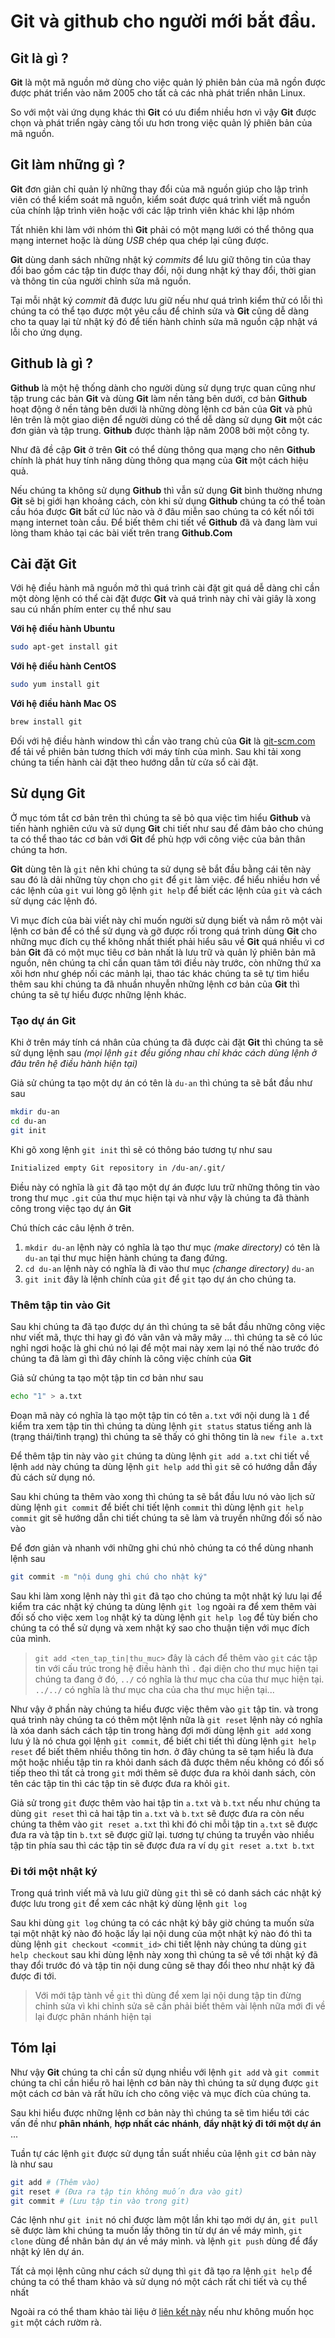 # Git và github cho người mới bắt đầu.

## Git là gì ?

**Git** là một mã nguồn mở dùng cho việc quản lý phiên bản của mã ngồn được
được phát triển vào năm 2005 cho tất cả các nhà phát triển nhân Linux.

So với một vài ứng dụng khác thì **Git** có ưu điểm nhiều hơn vì vậy **Git**
được chọn và phát triển ngày càng tối ưu hơn trong việc quản lý phiên bản
của mã nguồn.

## Git làm những gì ?

**Git** đơn giản chỉ quản lý những thay đổi của mã nguồn giúp cho lập trình
viên có thể kiểm soát mã nguồn, kiểm soát được quá trình viết mã nguồn của 
chính lập trình viên hoặc với các lập trình viên khác khi lập nhóm

Tất nhiên khi làm với nhóm thì **Git** phải có một mạng lưới có thể thông
qua mạng internet hoặc là dùng _USB_ chép qua chép lại cũng được.

**Git** dùng danh sách những nhật ký _commits_ để lưu giữ thông tin của thay
đổi bao gồm các tập tin được thay đổi, nội dung nhật ký thay đổi, thời gian
và thông tin của người chỉnh sửa mã nguồn.

Tại mỗi nhật ký _commit_ đã được lưu giữ nếu như quá trình kiểm thử có lỗi
thì chúng ta có thể tạo được một yêu cầu để chỉnh sửa và **Git** cũng dễ dàng
cho ta quay lại từ nhật ký đó để tiến hành chỉnh sửa mã nguồn cập nhật vá
lỗi cho ứng dụng.

## Github là gì ?

**Github** là một hệ thống dành cho người dùng sử dụng trực quan cũng như
tập trung các bản **Git** và dùng **Git** làm nền tảng bên dưới, cơ bản
**Github** hoạt động ở nền tảng bên dưới là những dòng lệnh cơ bản của **Git**
và phủ lên trên là một giao diện để người dùng có thể dễ dàng sử dụng **Git**
một các đơn giản và tập trung. **Github** được thành lập năm 2008 bởi một
công ty.

Như đã đề cập **Git** ở trên **Git** có thể dùng thông qua mạng cho nên 
**Github** chính là phát huy tính năng dùng thông qua mạng của **Git** một
cách hiệu quả.

Nếu chúng ta không sử dụng **Github** thì vẫn sử dụng **Git** bình thường
nhưng **Git** sẽ bị giới hạn khoảng cách, còn khi sử dụng **Github** chúng
ta có thể toàn cầu hóa được **Git** bất cứ lúc nào và ở đâu miễn sao chúng
ta có kết nối tới mạng internet toàn cầu. Để biết thêm chi tiết về **Github**
đã và đang làm vui lòng tham khảo tại các bài viết trên trang **Github.Com**

## Cài đặt Git

Với hệ điều hành mã nguồn mở thì quá trình cài đặt git quá dễ dàng chỉ cần
một dòng lệnh có thể cài đặt được **Git** và quá trình này chỉ vài giây là
xong sau cú nhấn phím enter cụ thể như sau

**Với hệ điều hành Ubuntu**

```bash
sudo apt-get install git
```

**Với hệ điều hành CentOS**

```bash
sudo yum install git
```

**Với hệ điều hành Mac OS**

```bash
brew install git
```

Đối với hệ điều hành window thì cần vào trang chủ của **Git** là [git-scm.com](https://git-scm.com/download/win)
để tải về phiên bản tương thích với máy tính của mình. Sau khi tải xong
chúng ta tiến hành cài đặt theo hướng dẫn từ cửa sổ cài đặt.

## Sử dụng Git

Ở mục tóm tắt cơ bản trên thì chúng ta sẽ bỏ qua việc tìm hiểu **Github**
và tiến hành nghiên cứu và sử dụng **Git** chi tiết như sau để đảm bảo
cho chúng ta có thể thao tác cơ bản với **Git** để phù hợp với công việc
của bản thân chúng ta hơn.

**Git** dùng tên là `git` nên khi chúng ta sử dụng sẽ bắt đầu bằng cái tên
này sau đó là dải những tùy chọn cho `git` để `git` làm việc. để hiểu nhiều
hơn về các lệnh của `git` vui lòng gõ lệnh `git help` để biết các lệnh của
`git` và cách sử dụng các lệnh đó.

Vì mục đích của bài viết này chỉ muốn người sử dụng biết và nắm rõ một
vài lệnh cơ bản để có thể sử dụng và gỡ được rối trong quá trình dùng **Git**
cho những mục đích cụ thể không nhất thiết phải hiểu sâu về **Git** quá nhiều
vì cơ bản **Git** đã có một mục tiêu cơ bản nhất là lưu trữ và quản lý phiên
bản mã nguồn, nên chúng ta chỉ cần quan tâm tới điều này trước, còn những
thứ xa xôi hơn như ghép nối các mảnh lại, thao tác khác chúng ta sẽ tự tìm
hiểu thêm sau khi chúng ta đã nhuần nhuyễn những lệnh cơ bản của **Git**
thì chúng ta sẽ tự hiểu được những lệnh khác.

### Tạo dự án Git

Khi ở trên máy tính cá nhân của chúng ta đã được cài đặt **Git** thì chúng
ta sẽ sử dụng lệnh sau _(mọi lệnh `git` đều giống nhau chỉ khác cách dùng lệnh
ở đâu trên hệ điều hành hiện tại)_

Giả sử chúng ta tạo một dự án có tên là `du-an` thì chúng ta sẽ bắt đầu như sau

```bash
mkdir du-an
cd du-an
git init
```

Khi gõ xong lệnh `git init` thì sẽ có thông báo tương tự như sau

```bash
Initialized empty Git repository in /du-an/.git/
```

Điều này có nghĩa là `git` đã tạo một dự án được lưu trữ những thông tin
vào trong thư mục `.git` của thư mục hiện tại và như vậy là chúng ta đã 
thành công trong việc tạo dự án **Git**

Chú thích các câu lệnh ở trên.

1. `mkdir du-an` lệnh này có nghĩa là tạo thư mục _(make directory)_ có tên là 
`du-an` tại thư mục hiện hành chúng ta đang đứng.
2. `cd du-an` lệnh này có nghĩa là đi vào thư mục _(change directory)_ `du-an`
3. `git init` đây là lệnh chính của `git` để `git` tạo dự án cho chúng ta.

### Thêm tập tin vào Git

Sau khi chúng ta đã tạo được dự án thì chúng ta sẽ bắt đầu những công việc
như viết mã, thực thi hay gì đó vân vân và mây mây ... thì chúng ta sẽ có lúc
nghỉ ngơi hoặc là ghi chú nó lại để một mai này xem lại nó thế nào trước
đó chúng ta đã làm gì thì đây chính là công việc chính của **Git**

Giả sử chúng ta tạo một tập tin cơ bản như sau

```bash
echo "1" > a.txt
```

Đoạn mã này có nghĩa là tạo một tập tin có tên `a.txt` với nội dung là `1`
để kiểm tra xem tập tin thì chúng ta dùng lệnh `git status` status tiếng anh
là (trạng thái/tình trạng) thì chúng ta sẽ thấy có ghi thông tin là `new file a.txt`

Để thêm tập tin này vào `git` chúng ta dùng lệnh `git add a.txt` chi tiết 
về lệnh `add` này chúng ta dùng lệnh `git help add` thì `git` sẽ có hướng
dẫn đầy đủ cách sử dụng nó.

Sau khi chúng ta thêm vào xong thì chúng ta sẽ bắt đầu lưu nó vào lịch sử
dùng lệnh `git commit` để biết chi tiết lệnh `commit` thì dùng lệnh `git help commit`
git sẽ hướng dẫn chi tiết chúng ta sẽ làm và truyền những đối số nào vào

Để đơn giản và nhanh với những ghi chú nhỏ chúng ta có thể dùng nhanh lệnh sau

```bash
git commit -m "nội dung ghi chú cho nhật ký"
```

Sau khi làm xong lệnh này thì `git` đã tạo cho chúng ta một nhật ký lưu lại
để kiểm tra các nhật ký chúng ta dùng lệnh `git log` ngoài ra để xem thêm vài
đối số cho việc xem `log` nhật ký ta dùng lệnh `git help log` để tùy biến
cho chúng ta có thể sử dụng và xem nhật ký sao cho thuận tiện với mục đích
của mình.

> `git add <ten_tap_tin|thu_muc>` đây là cách để thêm vào `git` các tập tin
với cấu trúc trong hệ điều hành thì `.` đại diện cho thư mục hiện tại chúng
ta đang ở đó, `../` có nghĩa là thư mục cha của thư mục hiện tại. `../../` có nghĩa
là thư mục cha của cha thư mục hiện tại...

Như vậy ở phần này chúng ta hiểu được việc thêm vào `git` tập tin. và trong quá trình
này chúng ta có thêm một lệnh nữa là `git reset` lệnh này có nghĩa là xóa 
danh sách cách tập tin trong hàng đợi mới dùng lệnh `git add` xong lưu ý là 
nó chưa gọi lệnh `git commit`, để biết chi tiết thì dùng lệnh `git help reset`
để biết thêm nhiều thông tin hơn. ở đây chúng ta sẽ tạm hiểu là đưa một hoặc
nhiều tập tin ra khỏi danh sách đã được thêm nếu không có đối số tiếp theo
thì tất cả trong `git` mới thêm sẽ được đưa ra khỏi danh sách, còn tên các
tập tin thì các tập tin sẽ được đưa ra khỏi `git`.

Giả sử trong `git` được thêm vào hai tập tin `a.txt` và `b.txt` nếu như
chúng ta dùng `git reset` thì cả hai tập tin `a.txt` và `b.txt` sẽ được đưa ra
còn nếu chúng ta thêm vào `git reset a.txt` thì khi đó chi mỗi tập tin `a.txt`
sẽ được đưa ra và tập tin `b.txt` sẽ được giữ lại. tương tự chúng ta truyền
vào nhiều tập tin phía sau thì các tập tin sẽ được đưa ra ví dụ `git reset a.txt b.txt`

### Đi tới một nhật ký

Trong quá trình viết mã và lưu giữ dùng `git` thì sẽ có danh sách các nhật
ký được lưu trong `git` để xem các nhật ký dùng lệnh `git log`

Sau khi dùng `git log` chúng ta có các nhật ký bây giờ chúng ta muốn sửa tại
một nhật ký nào đó hoặc lấy lại nội dung của một nhật ký nào đó thì ta dùng
lệnh `git checkout <commit_id>` chi tiết lệnh này chúng ta dùng `git help checkout`
sau khi dùng lệnh này xong thì chúng ta sẽ về tới nhật ký đã thay đổi trước
đó và tập tin nội dung cũng sẽ thay đổi theo như nhật ký đã được đi tới.

> Với mới tập tành về `git` thì dùng để xem lại nội dung tập tin đừng chỉnh sửa
vì khi chỉnh sửa sẽ cần phải biết thêm vài lệnh nữa mới đi về lại được phân
nhánh hiện tại

## Tóm lại

Như vậy **Git** chúng ta chỉ cần sử dụng nhiều với lệnh `git add` và `git commit`
chúng ta chỉ cần hiểu rõ hai lệnh cơ bản này thì chúng ta sử dụng được `git`
một cách cơ bản và rất hữu ích cho công việc và mục đích của chúng ta.

Sau khi hiểu được những lệnh cơ bản này thì chúng ta sẽ tìm hiểu tới các vấn
đề như **phân nhánh**, **hợp nhất các nhánh**, **đẩy nhật ký đi tới một dự án** ...

Tuần tự các lệnh `git` được sử dụng tần suất nhiều của lệnh `git` cơ bản
này là như sau

```bash
git add # (Thêm vào)
git reset # (Đưa ra tập tin không muốn đưa vào git)
git commit # (Lưu tập tin vào trong git)
```

Các lệnh như `git init` nó chỉ được làm một lần khi tạo mới dự án, `git pull`
sẽ được làm khi chúng ta muốn lấy thông tin từ dự án về máy mình, `git clone`
dùng để nhân bản dự án về máy mình. và lệnh `git push` dùng để đẩy nhật ký lên
dự án.

Tất cả mọi lệnh cũng như cách sử dụng thì `git` đã tạo ra lệnh `git help`
để chúng ta có thể tham khảo và sử dụng nó một cách rất chi tiết và cụ thể nhất

Ngoài ra có thể tham khảo tài liệu ở [liên kết này](https://product.hubspot.com/blog/git-and-github-tutorial-for-beginners) nếu như không muốn
học `git` một cách rườm rà.
